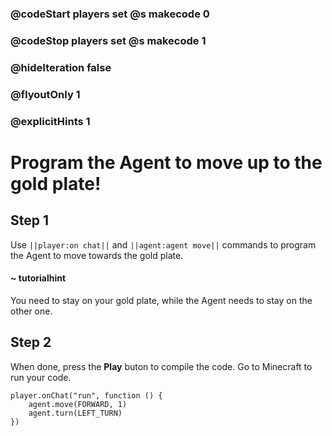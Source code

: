 ### @codeStart players set @s makecode 0
### @codeStop players set @s makecode 1

### @hideIteration false 
### @flyoutOnly 1
### @explicitHints 1


# Program the Agent to move up to the gold plate!

## Step 1
Use ``||player:on chat||`` and  ``||agent:agent move||`` commands to program the Agent to move towards the gold plate.

#### ~ tutorialhint 
You need to stay on your gold plate, while the Agent needs to stay on the other one. 

## Step 2
When done, press the **Play** buton to compile the code. Go to Minecraft to run your code.


```ghost
player.onChat("run", function () {
    agent.move(FORWARD, 1)
    agent.turn(LEFT_TURN)
})
```  